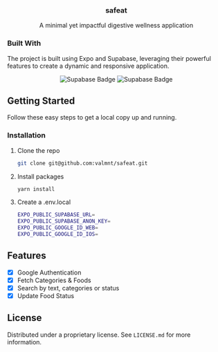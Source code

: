<div align="center">
  <h3 align="center">safeat</h3>

  <p align="center">
    A minimal yet impactful digestive wellness application
  </p>
</div>

### Built With

The project is built using Expo and Supabase, leveraging their powerful features to create a dynamic and responsive application.

<div align="center">
  <img src="https://img.shields.io/badge/expo-1C1E24?style=for-the-badge&logo=expo&logoColor=#D04A37" alt="Supabase Badge">
  <img src="https://img.shields.io/badge/Supabase-3ECF8E?style=for-the-badge&logo=supabase&logoColor=white" alt="Supabase Badge">
</div>

## Getting Started

Follow these easy steps to get a local copy up and running.

### Installation

1. Clone the repo
    ```sh
    git clone git@github.com:valmnt/safeat.git
    ```
2. Install packages
    ```sh
    yarn install
    ```
3. Create a .env.local
    ```sh
    EXPO_PUBLIC_SUPABASE_URL=
    EXPO_PUBLIC_SUPABASE_ANON_KEY=
    EXPO_PUBLIC_GOOGLE_ID_WEB=
    EXPO_PUBLIC_GOOGLE_ID_IOS=
    ```

## Features

-   [x] Google Authentication
-   [x] Fetch Categories & Foods
-   [x] Search by text, categories or status
-   [x] Update Food Status

## License

Distributed under a proprietary license. See `LICENSE.md` for more information.
